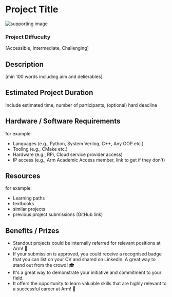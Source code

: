 # Project Title
![supporting image]()

### Project Diffuculty
[Accessible, Intermediate, Challenging]

## Description
[min 100 words including aim and delierables]

## Estimated Project Duration
Include estimated time, number of participants, (optional) hard deadline

## Hardware / Software Requirements
for example:
- Languages (e.g., Python, System Verilog, C++, Any OOP etc.)
- Tooling  (e.g., CMake etc.)
- Hardware (e.g., RPi, Cloud service provider access)
- IP access (e.g., Arm Academic Access member, link to get if they don't)

## Resources
for example:
- Learning paths
- textbooks
- similar projects
- previous project submissions (GitHub link)

## Benefits / Prizes

- Standout projects could be internally referred for relevant positions at Arm! 📃
- If your submission is approved, you could receive a recognised badge that you can list on your CV and shared on LinkedIn. A great way to stand out from the crowd! 🎓
- It's a great way to demonstrate your initiative and commitment to your field.
- It offers the opportunity to learn valuable skills that are highly relevant to a successful career at Arm! 🎉
